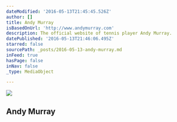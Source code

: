 ```yaml
---
dateModified: '2016-05-13T21:45:45.526Z'
author: []
title: Andy Murray
isBasedOnUrl: 'http://www.andymurray.com'
description: The official website of tennis player Andy Murray.
datePublished: '2016-05-13T21:46:06.495Z'
starred: false
sourcePath: _posts/2016-05-13-andy-murray.md
inFeed: true
hasPage: false
inNav: false
_type: MediaObject

---
```

<article style=""><img src="http://d2snihqfpw9hz3.cloudfront.net/wp-content/themes/andymurray/img/facebook.jpg?77f16332d1eac16ba2fe8d5cbdd889d062fe7dec" /><h1>Andy Murray</h1></article>
